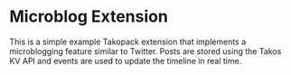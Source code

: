 # Microblog Extension

This is a simple example Takopack extension that implements a microblogging feature similar to Twitter. Posts are stored using the Takos KV API and events are used to update the timeline in real time.
